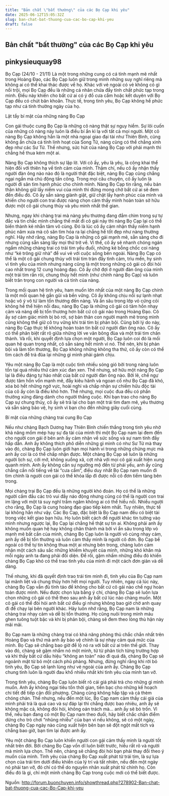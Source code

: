 ```yaml
---
title: "Bản chất \"bất thường\" của các Bọ Cạp khi yêu"
date: 2025-06-12T15:05:32Z
slug: ban-chat-bat-thuong-cua-cac-bo-cap-khi-yeu
draft: false
---
```


## Bản chất "bất thường" của các Bọ Cạp khi yêu

## pinkysieuquay98

Bọ Cạp (24/10 - 21/11)
Là một trong những cung có cá tính mạnh mẽ nhất trong Hoàng Đạo, các Bọ Cạp luôn giữ trong mình những suy nghĩ riêng mà không ai có thể khai thác được về họ. Khác với vẻ ngoài có vẻ không có gì nổi trội, mọi Bọ Cạp đều là những cá nhân chứa đầy tính chất phức tạp trong mình. Điều này khiến cho bất cứ ai có ý đồ cưa cẩm hoặc kết duyên với Bọ Cạp đều có chút băn khoăn. Thực tế, trong tình yêu, Bọ Cạp không hề phức tạp như cá tính thường ngày của họ.
 
Lật tẩy bí mật của những nàng Bọ Cạp
 
Con gái thuộc cung Bọ Cạp là những cô nàng thật sự nguy hiểm. Sự lôi cuốn của những cô nàng này luôn là điều bí ẩn kì lạ với tất cả mọi người. Một cô nàng Bọ Cạp không hẳn là một nhà ngoại giao đại tài như Thiên Bình, cũng không ẩn chứa cá tính linh hoạt của Song Tử, nàng cũng có thể chẳng xinh đẹp như các Sư Tử. Thế nhưng, sức hút của nàng Bọ Cạp với phái mạnh thì chẳng hề thua kém một ai.
 
 
 
Nàng Bọ Cạp không thích sự lập lờ. Với cô ấy, yêu là yêu, là công khai thể hiện đối với thiên hạ về tình cảm của mình. Thậm chí, nếu cô ấy nhận thấy người đàn ông nào nào đó là người thật đặc biệt, nàng Bọ Cạp cũng chẳng ngại ngần mà chủ động tấn công. Trong mọi câu chuyện, cô ấy luôn là người đi săn tìm hạnh phúc cho chính mình. Nàng Bọ Cạp tin rằng, nếu bản thân không giữ lấy niềm vui của mình thì đừng mong chờ bất cứ ai sẽ đem đến điều đó. Cô ấy sẵn sàng giành giật, giữ chặt lấy hạnh phúc của mình và khiến cho người con trai được nàng chọn cảm thấy mình hoàn toàn sở hữu được một cô gái chung thủy và yêu mình nhất thế gian.
 
Nhưng, ngay khi chàng trai mà nàng yêu thương đang đắm chìm trong sự tự đắc và tin chắc mình chẳng thế mất đi cô gái này thì nàng Bọ Cạp lại có thể biến thành kẻ nhẫn tâm vô cùng. Đó là lúc cô ấy cảm nhận thấy niềm hạnh phúc năm xưa mà cô săn tìm hóa ra lại chẳng hề tốt đẹp như nàng thường nghĩ. Hãy nhớ rằng, nàng Bọ Cap là những cô gái mạnh mẽ, sẵn sàng cho đi nhưng cũng sẵn sàng lấy mọi thứ trở về. Vì thế, cô ấy sẽ nhanh chóng ngán ngẩm những chàng trai có trái tim yếu đuối, những kẻ bỗng chốc coi nàng như “kẻ trông giữ nhà” để vui vẻ với cuộc sống bên ngoài. Nàng Bọ Cạp có thể là một cô gái chung thủy với trái tim tràn đầy tình cảm, trìu mến, hy sinh vì tình yêu của mình nhưng nàng cũng là một trong những cô gái có đòi hỏi cao nhất trong 12 cung hoàng đạo. Cô ấy chờ đợi ở người đàn ông của mình một trái tim rắn rỏi, chung thủy hết mình (như chính nàng Bọ Cạp) và luôn biết trân trọng con người và cá tính của nàng.
 
 
 
Trong mối quan hệ tình yêu, ham muốn lớn nhất của một nàng Bọ Cạp chính là một mối quan hệ gần gũi và bền vững. Cô ấy không chịu nổi sự lạnh nhạt hoặc vô ý vô tứ làm tổn thương đến nàng. Và ẩn sâu trong lớp vỏ cứng cỏi không hề thể hiện nỗi đau, nàng Bọ Cạp là những cô gái có tâm hồn nhạy cảm và nàng dễ bị tổn thương hơn bất cứ cô gái nào trong Hoàng Đạo. Cô ấy sợ cảm giác mình bị bỏ rơi, sợ bản thân con người mạnh mẽ trong mình cũng không thể giữ cô trụ vững khi trái tim bị phản bội. Cũng bởi lý do này, nàng Bọ Cạp thực tế không hoàn toàn tin bất cứ người đàn ông nào. Cô ấy có thể phân biệt rất rõ giữa những lời ve vãn bông đùa và một trái tim chân thành. Và rồi, khi quyết định lựa chọn một người, Bọ Cạp luôn coi đó là mối quan hệ quan trọng nhất, cô sẵn sàng hết mình vì nó. Thế nên, khi bị phản bội và làm tổn thương, Bọ Cạp không những không tha thứ, cô ấy còn có thể tìm cách để trả đũa lại những gì mình phải gánh chịu.
 
Yêu một nàng Bọ Cạp là một cuộc tình nhiều sóng gió bởi trong nàng luôn tồn tại quá nhiều thứ cảm xúc đan xen. Thế nhưng, sở hữu một nàng Bọ Cạp lại là điều đáng tự hào nhất của bất cứ người đàn ông nào. Bởi lẽ, chế ngự được tâm hồn vốn mạnh mẽ, đầy kiêu hãnh và ngoan cố như Bọ Cạp đã khó, xóa bỏ hết những ngờ vực, hoài nghi và chấp nhận sự chiếm hữu độc tài của cô ấy còn là điều khó hơn. Thế nhưng, mọi cuộc đua đều có phần thưởng xứng đáng dành cho người thắng cuộc. Khi bạn trao cho nàng Bọ Cạp sự chung thủy, cô ấy sẽ trả lại cho bạn một trái tim đam mê, yêu thương và sẵn sàng bảo vệ, hy sinh vì bạn cho đến những giây cuối cùng.
 
 
 
Bí mật của những chàng trai cung Bọ Cạp
 
Nếu như chàng Bạch Dương hay Thiên Bình chiến thắng trong tình yêu nhờ khả năng mồm mép hay sự đa tài của mình thì một Bọ Cạp nam lại đem đến cho người con gái ở bên anh ấy cảm nhận về sức sống và sự nam tính đầy hấp dẫn. Anh ấy không thích phô diễn những gì mình có như Sư Tử mà thay vào đó, chàng Bọ Cạp luôn giới hạn mọi hành vi trong những chừng mực mà anh ấy coi là có thể chấp nhận được. Một chàng Bọ Cạp sẽ luôn là những người lịch sự, cởi mở, không xuồng xã, cợt nhả với mọi cô gái xuất hiện xung quanh mình. Anh ấy không cần sự ngưỡng mộ đến từ phái yếu, anh ấy cũng chẳng cần nổi tiếng về tài “cưa cẩm”, điều duy nhất Bọ Cạp nam muốn đi tìm chính là người con gái có thể khỏa lấp đi được nỗi cô đơn tiềm tàng bên trong.
 
Mọi chàng trai Bọ Cạp đều là những người khó đoán. Họ có thể là những người cầm đầu các trò vui đầy náo động nhưng cũng có thể là người con trai im lặng với một tá suy nghĩ trầm ngâm không ai có thể hiểu nổi. Nhiều người cho rằng, Bọ Cạp là cung hoàng đạo giao tiếp kém nhất. Tuy nhiên, thực tế lại không hẳn như vậy. Các Bọ Cạp, đặc biệt là Bọ Cạp nam đều có biệt tài trong việc kết giao bạn hữu. Họ luôn biết cách để người khác tin tưởng vào mình nhưng ngược lại, Bọ Cạp lại chẳng hề thật sự tin ai. Không phải anh ấy không muốn quan hệ hay không chân thành mà bởi vì ẩn sâu trong lớp vỏ mạnh mẽ bất cần của mình, chàng Bọ Cạp luôn là người vô cùng nhạy cảm, anh ấy dễ bị tổn thường và luôn cảm thấy mình là người cô đơn. Bọ Cạp bề ngoài có thể tự tin không thua một ai nhưng bên trong, chàng luôn cảm nhận một cách sâu sắc những khiếm khuyết của mình, những khó khăn mà mỗi ngày anh ta đang phải đối diện. Để rồi, gặm nhấm những điều đó khiến chàng Bọ Cạp khó có thể trao tình yêu của mình đi một cách đơn giản và dễ dàng.
 
 
 
Thế nhưng, khi đã quyết định trao trái tim mình đi, tình yêu của Bọ Cạp nam lại mãnh liệt và chung thủy hơn hết mọi người. Tuy nhiên, ngay cả lúc này, chàng Bọ Cạp vẫn đủ tỉnh táo để không cho bất cứ cô gái nào chế ngự hoàn toàn được mình. Nếu được chọn lựa bằng ý chí, chàng Bọ Cạp sẽ luôn lựa chọn những cô gái có thể theo sau anh ấy bất cứ lúc nào chàng muốn. Một cô gái có thể đòi hỏi anh bất cứ điều gì nhưng không bao giờ chờ anh quay đi để chạy lại bên người khác. Hãy luôn nhớ rằng, Bọ Cạp nam là những chàng trai nhạy cảm và dễ bị tổn thương. Họ cũng nuôi trong mình máu ghen tuông tuột bậc và khi bị phản bội, chàng sẽ đem theo lòng thù hận này mãi mãi.
 
Bọ Cạp nam là những chàng trai có khả năng phòng thủ chắc chắn nhất trên Hoàng Đạo và thứ mà anh ấy bảo vệ chính là sự nhạy cảm quá mức của mình. Bọ Cạp sẽ chẳng bao giờ để lộ nó ra với bất cứ ai trên thế giới. Thay vào đó, chàng sẽ gặm nhấm nó một mình, từ từ phân tích từng trường hợp và khi thấy bất cứ dấu hiệu “không an toàn” nào đi quá đà, chàng Bọ Cạp sẽ ngoảnh mặt từ bỏ một cách phũ phàng. Nhưng, đừng nghĩ rằng khi rời bỏ tình yêu, Bọ Cạp sẽ lạnh lùng như vẻ ngoài của anh ấy. Chàng Bọ Cạp chung tình luôn là người đau khổ nhiều nhất khi tình yêu của mình tan vỡ.
 
Trong tình yêu, chàng Bọ Cạp luôn biết rõ cái giá phải trả cho những gì mình muốn. Anh ấy không ngại tiêu tốn thời gian, tiền bạc cho những kế hoạch chi tiết để tiếp cận đối phương. Chàng cũng không hấp tập và cả thèm chóng chán. Thế nhưng, nếu đến một lúc, Bọ Cạp nam cảm thấy cái giá của mình phải trả là quá cao và sự đáp lại thì chẳng được bao nhiêu, anh ấy sẽ không mặc cả, không đòi hỏi, không oán trách mà… anh ấy sẽ bỏ trốn. Vì thế, nếu bạn đang có một Bọ Cạp nam theo đuổi, hãy biết chắc chắn điểm dừng cho trò chơi “nhũng nhiễu” của bạn vì nếu không, sẽ có một ngày, chàng Bọ Cạp ngày nào cũng xuất hiện bên bạn sẽ đột ngột mất tích và chẳng bao giờ, bạn tìm lại được anh ấy.
 
 
 
Yêu một chàng Bọ Cạp luôn khiến người con gái cảm thấy mình là người tốt nhất trên đời. Bởi chàng Bọ Cạp vốn dĩ luôn biết trước, hiểu rất rõ và người mà mình lựa chọn. Thế nên, chàng sẽ chẳng đòi hỏi bạn phải thay đổi theo ý muốn của mình. Tình yêu của chàng Bọ Cạp xuất phát từ trái tim, là sự lựa chọn của trái tim dưới điều khiển của lý trí và tất nhiên, nếu đến một ngày nó phải tan vỡ, đó chỉ có thể do nguyên nhân xuất phát từ chính họ. Còn điều đó là gì, chỉ một mình chàng Bọ Cạp trong cuộc mới có thể biết được.
 
 
 
 
 
 
 
 
 
 
Nguồn: http://forum.buonchuyen.info/showthread.php?278902-Ban-chat-bat-thuong-cua-cac-Bo-Cap-khi-yeu